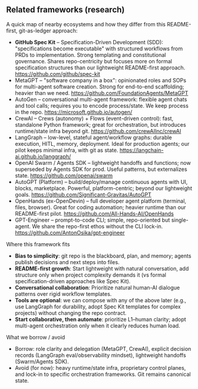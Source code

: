 
## Related frameworks (research)
A quick map of nearby ecosystems and how they differ from this README-first, git-as-ledger approach:

- **GitHub Spec Kit** – Specification-Driven Development (SDD): "specifications become executable" with structured workflows from PRDs to implementation. Strong templating and constitutional governance. Shares repo-centricity but focuses more on formal specification structures than our lightweight README-first approach. https://github.com/github/spec-kit
- MetaGPT – "software company in a box": opinionated roles and SOPs for multi-agent software creation. Strong for end-to-end scaffolding; heavier than we need. https://github.com/FoundationAgents/MetaGPT
- AutoGen – conversational multi-agent framework: flexible agent chats and tool calls; requires you to encode process/state. We keep process in the repo. https://microsoft.github.io/autogen/
- CrewAI – Crews (autonomy) + Flows (event-driven control): fast, standalone Python framework; great for orchestration, but introduces runtime/state infra beyond git. https://github.com/crewAIInc/crewAI
- LangGraph – low-level, stateful agent/workflow graphs: durable execution, HITL, memory, deployment. Ideal for production agents; our pilot keeps minimal infra, with git as state. https://langchain-ai.github.io/langgraph/
- OpenAI Swarm / Agents SDK – lightweight handoffs and functions; now superseded by Agents SDK for prod. Useful patterns, but externalizes state. https://github.com/openai/swarm
- AutoGPT (Platform) – build/deploy/manage continuous agents with UI, blocks, marketplace. Powerful, platform-centric; beyond our lightweight goals. https://github.com/Significant-Gravitas/AutoGPT
- OpenHands (ex-OpenDevin) – full developer agent platform (terminal, files, browser). Great for coding automation; heavier runtime than our README-first pilot. https://github.com/All-Hands-AI/OpenHands
- GPT-Engineer – prompt-to-code CLI; simple, repo-oriented but single-agent. We share the repo-first ethos without the CLI lock-in. https://github.com/AntonOsika/gpt-engineer

Where this framework fits
- **Bias to simplicity**: git repo is the blackboard, plan, and memory; agents publish decisions and next steps into files.
- **README-first growth**: Start lightweight with natural conversation, add structure only when project complexity demands it (vs formal specification-driven approaches like Spec Kit).
- **Conversational collaboration**: Prioritize natural human-AI dialogue patterns over rigid workflow templates.
- **Tools are optional**: we can compose with any of the above later (e.g., use LangGraph for durability, adopt Spec Kit templates for complex projects) without changing the repo contract.
- **Start collaborative, then automate**: prioritize L1–human clarity; adopt multi-agent orchestration only when it clearly reduces human load.

What we borrow / avoid
- Borrow: role clarity and delegation (MetaGPT, CrewAI), explicit decision records (LangGraph eval/observability mindset), lightweight handoffs (Swarm/Agents SDK).
- Avoid (for now): heavy runtime/state infra, proprietary control planes, and lock-in to specific orchestration frameworks. Git remains canonical state.